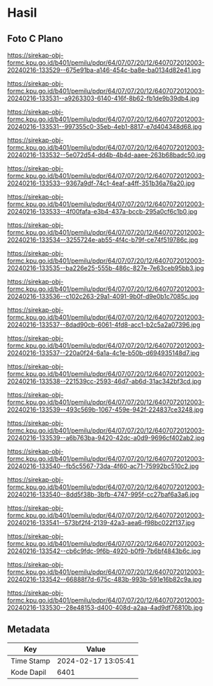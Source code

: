 # Hasil

## Foto C Plano

https://sirekap-obj-formc.kpu.go.id/b401/pemilu/pdpr/64/07/07/20/12/6407072012003-20240216-133529--675e91ba-a146-454c-ba8e-ba0134d82e41.jpg

https://sirekap-obj-formc.kpu.go.id/b401/pemilu/pdpr/64/07/07/20/12/6407072012003-20240216-133531--a9263303-6140-416f-8b62-fb1de9b39db4.jpg

https://sirekap-obj-formc.kpu.go.id/b401/pemilu/pdpr/64/07/07/20/12/6407072012003-20240216-133531--997355c0-35eb-4eb1-8817-e7d404348d68.jpg

https://sirekap-obj-formc.kpu.go.id/b401/pemilu/pdpr/64/07/07/20/12/6407072012003-20240216-133532--5e072d54-dd4b-4b4d-aaee-263b68badc50.jpg

https://sirekap-obj-formc.kpu.go.id/b401/pemilu/pdpr/64/07/07/20/12/6407072012003-20240216-133533--9367a9df-74c1-4eaf-a4ff-351b36a76a20.jpg

https://sirekap-obj-formc.kpu.go.id/b401/pemilu/pdpr/64/07/07/20/12/6407072012003-20240216-133533--4f00fafa-e3b4-437a-bccb-295a0cf6c1b0.jpg

https://sirekap-obj-formc.kpu.go.id/b401/pemilu/pdpr/64/07/07/20/12/6407072012003-20240216-133534--3255724e-ab55-4f4c-b79f-ce74f519786c.jpg

https://sirekap-obj-formc.kpu.go.id/b401/pemilu/pdpr/64/07/07/20/12/6407072012003-20240216-133535--ba226e25-555b-486c-827e-7e63ceb95bb3.jpg

https://sirekap-obj-formc.kpu.go.id/b401/pemilu/pdpr/64/07/07/20/12/6407072012003-20240216-133536--c102c263-29a1-4091-9b0f-d9e0b1c7085c.jpg

https://sirekap-obj-formc.kpu.go.id/b401/pemilu/pdpr/64/07/07/20/12/6407072012003-20240216-133537--8dad90cb-6061-4fd8-acc1-b2c5a2a07396.jpg

https://sirekap-obj-formc.kpu.go.id/b401/pemilu/pdpr/64/07/07/20/12/6407072012003-20240216-133537--220a0f24-6a1a-4c1e-b50b-d694935148d7.jpg

https://sirekap-obj-formc.kpu.go.id/b401/pemilu/pdpr/64/07/07/20/12/6407072012003-20240216-133538--221539cc-2593-46d7-ab6d-31ac342bf3cd.jpg

https://sirekap-obj-formc.kpu.go.id/b401/pemilu/pdpr/64/07/07/20/12/6407072012003-20240216-133539--493c569b-1067-459e-942f-224837ce3248.jpg

https://sirekap-obj-formc.kpu.go.id/b401/pemilu/pdpr/64/07/07/20/12/6407072012003-20240216-133539--a6b763ba-9420-42dc-a0d9-9696cf402ab2.jpg

https://sirekap-obj-formc.kpu.go.id/b401/pemilu/pdpr/64/07/07/20/12/6407072012003-20240216-133540--fb5c5567-73da-4f60-ac71-75992bc510c2.jpg

https://sirekap-obj-formc.kpu.go.id/b401/pemilu/pdpr/64/07/07/20/12/6407072012003-20240216-133540--8dd5f38b-3bfb-4747-995f-cc27baf6a3a6.jpg

https://sirekap-obj-formc.kpu.go.id/b401/pemilu/pdpr/64/07/07/20/12/6407072012003-20240216-133541--573bf2f4-2139-42a3-aea6-f98bc022f137.jpg

https://sirekap-obj-formc.kpu.go.id/b401/pemilu/pdpr/64/07/07/20/12/6407072012003-20240216-133542--cb6c9fdc-9f6b-4920-b0f9-7b6bf4843b6c.jpg

https://sirekap-obj-formc.kpu.go.id/b401/pemilu/pdpr/64/07/07/20/12/6407072012003-20240216-133542--66888f7d-675c-483b-993b-591e16b82c9a.jpg

https://sirekap-obj-formc.kpu.go.id/b401/pemilu/pdpr/64/07/07/20/12/6407072012003-20240216-133530--28e48153-d400-408d-a2aa-4ad9df76810b.jpg


## Metadata

| Key        | Value               |
| ---------- | ------------------- |
| Time Stamp | 2024-02-17 13:05:41 |
| Kode Dapil | 6401                |



